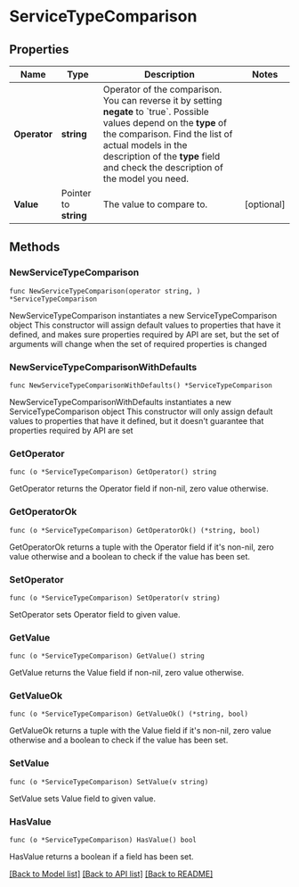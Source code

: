 # ServiceTypeComparison

## Properties

Name | Type | Description | Notes
------------ | ------------- | ------------- | -------------
**Operator** | **string** | Operator of the comparison. You can reverse it by setting **negate** to &#x60;true&#x60;.   Possible values depend on the **type** of the comparison. Find the list of actual models in the description of the **type** field and check the description of the model you need. | 
**Value** | Pointer to **string** | The value to compare to. | [optional] 

## Methods

### NewServiceTypeComparison

`func NewServiceTypeComparison(operator string, ) *ServiceTypeComparison`

NewServiceTypeComparison instantiates a new ServiceTypeComparison object
This constructor will assign default values to properties that have it defined,
and makes sure properties required by API are set, but the set of arguments
will change when the set of required properties is changed

### NewServiceTypeComparisonWithDefaults

`func NewServiceTypeComparisonWithDefaults() *ServiceTypeComparison`

NewServiceTypeComparisonWithDefaults instantiates a new ServiceTypeComparison object
This constructor will only assign default values to properties that have it defined,
but it doesn't guarantee that properties required by API are set

### GetOperator

`func (o *ServiceTypeComparison) GetOperator() string`

GetOperator returns the Operator field if non-nil, zero value otherwise.

### GetOperatorOk

`func (o *ServiceTypeComparison) GetOperatorOk() (*string, bool)`

GetOperatorOk returns a tuple with the Operator field if it's non-nil, zero value otherwise
and a boolean to check if the value has been set.

### SetOperator

`func (o *ServiceTypeComparison) SetOperator(v string)`

SetOperator sets Operator field to given value.


### GetValue

`func (o *ServiceTypeComparison) GetValue() string`

GetValue returns the Value field if non-nil, zero value otherwise.

### GetValueOk

`func (o *ServiceTypeComparison) GetValueOk() (*string, bool)`

GetValueOk returns a tuple with the Value field if it's non-nil, zero value otherwise
and a boolean to check if the value has been set.

### SetValue

`func (o *ServiceTypeComparison) SetValue(v string)`

SetValue sets Value field to given value.

### HasValue

`func (o *ServiceTypeComparison) HasValue() bool`

HasValue returns a boolean if a field has been set.


[[Back to Model list]](../README.md#documentation-for-models) [[Back to API list]](../README.md#documentation-for-api-endpoints) [[Back to README]](../README.md)


